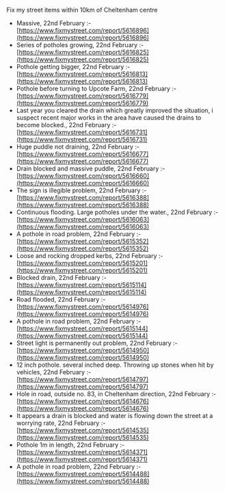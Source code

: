 Fix my street items within 10km of Cheltenham centre

<!-- fix_marker starts -->

- Massive, 22nd February :- [https://www.fixmystreet.com/report/5616896](https://www.fixmystreet.com/report/5616896)
- Series of potholes growing, 22nd February :- [https://www.fixmystreet.com/report/5616825](https://www.fixmystreet.com/report/5616825)
- Pothole getting bigger, 22nd February :- [https://www.fixmystreet.com/report/5616813](https://www.fixmystreet.com/report/5616813)
- Pothole before turning to Upcote Farm, 22nd February :- [https://www.fixmystreet.com/report/5616779](https://www.fixmystreet.com/report/5616779)
- Last year you cleared the drain which greatly improved the situation, i suspect recent major works in the area have caused the drains to become blocked., 22nd February :- [https://www.fixmystreet.com/report/5616731](https://www.fixmystreet.com/report/5616731)
- Huge puddle not draining, 22nd February :- [https://www.fixmystreet.com/report/5616677](https://www.fixmystreet.com/report/5616677)
- Drain blocked and massive puddle, 22nd February :- [https://www.fixmystreet.com/report/5616660](https://www.fixmystreet.com/report/5616660)
- The sign is illegible problem, 22nd February :- [https://www.fixmystreet.com/report/5616388](https://www.fixmystreet.com/report/5616388)
- Continuous flooding. Large potholes under the water., 22nd February :- [https://www.fixmystreet.com/report/5616063](https://www.fixmystreet.com/report/5616063)
- A pothole in road problem, 22nd February :- [https://www.fixmystreet.com/report/5615352](https://www.fixmystreet.com/report/5615352)
- Loose and rocking dropped kerbs, 22nd February :- [https://www.fixmystreet.com/report/5615201](https://www.fixmystreet.com/report/5615201)
- Blocked drain, 22nd February :- [https://www.fixmystreet.com/report/5615114](https://www.fixmystreet.com/report/5615114)
- Road flooded, 22nd February :- [https://www.fixmystreet.com/report/5614976](https://www.fixmystreet.com/report/5614976)
- A pothole in road problem, 22nd February :- [https://www.fixmystreet.com/report/5615144](https://www.fixmystreet.com/report/5615144)
- Street light is permanently out problem, 22nd February :- [https://www.fixmystreet.com/report/5614950](https://www.fixmystreet.com/report/5614950)
- 12 inch pothole. several inched deep. Throwing up stones when hit by vehicles, 22nd February :- [https://www.fixmystreet.com/report/5614797](https://www.fixmystreet.com/report/5614797)
- Hole in road, outside no. 83, in Cheltenham direction, 22nd February :- [https://www.fixmystreet.com/report/5614676](https://www.fixmystreet.com/report/5614676)
- It appears a drain is blocked and water is flowing down the street at a worrying rate, 22nd February :- [https://www.fixmystreet.com/report/5614535](https://www.fixmystreet.com/report/5614535)
- Pothole 1m in length, 22nd February :- [https://www.fixmystreet.com/report/5614371](https://www.fixmystreet.com/report/5614371)
- A pothole in road problem, 22nd February :- [https://www.fixmystreet.com/report/5614488](https://www.fixmystreet.com/report/5614488)

<!-- fix_marker ends -->